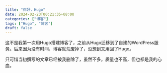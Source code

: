 ```yaml
---
title: "你好，Hugo"
date: 2024-02-23T00:21:35+08:00
categories: ["博客"]
tags: ["Hugo", "博客"]
draft: false
---
```


这不是我第一次用Hugo搭建博客了，之前从Hugo迁移到了自建的WordPress服务。后来因为没有时间，博客就荒废掉了，没想到又用回了Hugo。

只可惜当初撰写的文章已经被我删除了，虽然不多，质量也不高，但也都是我的心血。
